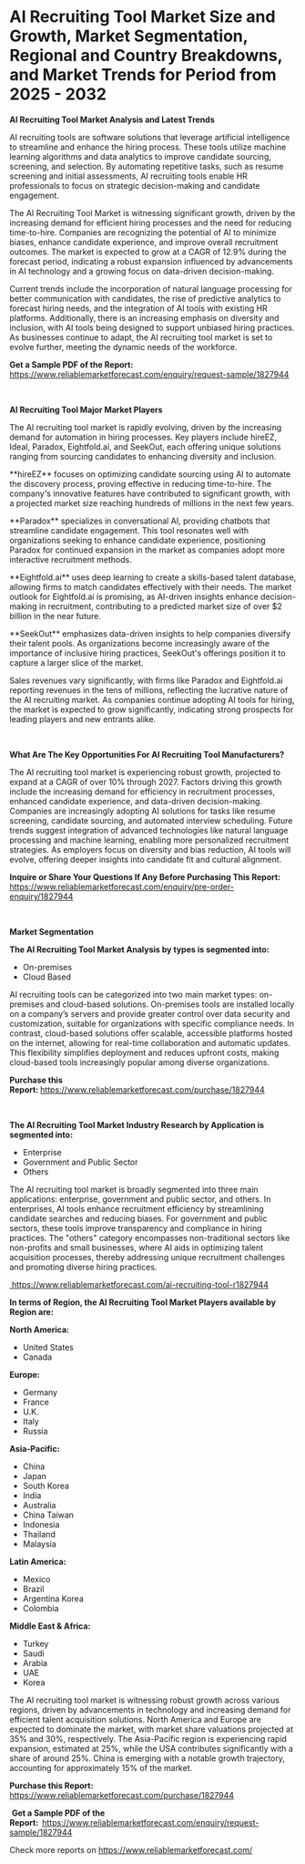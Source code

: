 <p><h1>AI Recruiting Tool Market Size and Growth, Market Segmentation, Regional and Country Breakdowns, and Market Trends for Period from 2025 -  2032</h1></p><p><strong>AI Recruiting Tool Market Analysis and Latest Trends</strong></p>
<p><p>AI recruiting tools are software solutions that leverage artificial intelligence to streamline and enhance the hiring process. These tools utilize machine learning algorithms and data analytics to improve candidate sourcing, screening, and selection. By automating repetitive tasks, such as resume screening and initial assessments, AI recruiting tools enable HR professionals to focus on strategic decision-making and candidate engagement.</p><p>The AI Recruiting Tool Market is witnessing significant growth, driven by the increasing demand for efficient hiring processes and the need for reducing time-to-hire. Companies are recognizing the potential of AI to minimize biases, enhance candidate experience, and improve overall recruitment outcomes. The market is expected to grow at a CAGR of 12.9% during the forecast period, indicating a robust expansion influenced by advancements in AI technology and a growing focus on data-driven decision-making.</p><p>Current trends include the incorporation of natural language processing for better communication with candidates, the rise of predictive analytics to forecast hiring needs, and the integration of AI tools with existing HR platforms. Additionally, there is an increasing emphasis on diversity and inclusion, with AI tools being designed to support unbiased hiring practices. As businesses continue to adapt, the AI recruiting tool market is set to evolve further, meeting the dynamic needs of the workforce.</p></p>
<p><strong>Get a Sample PDF of the Report:&nbsp;</strong> <a href="https://www.reliablemarketforecast.com/enquiry/request-sample/1827944?utm_campaign=2736&utm_medium=2&utm_source=Github&utm_content=ia&utm_term=09032025&utm_id=ai-recruiting-tool">https://www.reliablemarketforecast.com/enquiry/request-sample/1827944</a></p>
<p>&nbsp;</p>
<p><strong>AI Recruiting Tool Major Market Players</strong></p>
<p><p>The AI recruiting tool market is rapidly evolving, driven by the increasing demand for automation in hiring processes. Key players include hireEZ, Ideal, Paradox, Eightfold.ai, and SeekOut, each offering unique solutions ranging from sourcing candidates to enhancing diversity and inclusion.</p><p>**hireEZ** focuses on optimizing candidate sourcing using AI to automate the discovery process, proving effective in reducing time-to-hire. The company's innovative features have contributed to significant growth, with a projected market size reaching hundreds of millions in the next few years.</p><p>**Paradox** specializes in conversational AI, providing chatbots that streamline candidate engagement. This tool resonates well with organizations seeking to enhance candidate experience, positioning Paradox for continued expansion in the market as companies adopt more interactive recruitment methods.</p><p>**Eightfold.ai** uses deep learning to create a skills-based talent database, allowing firms to match candidates effectively with their needs. The market outlook for Eightfold.ai is promising, as AI-driven insights enhance decision-making in recruitment, contributing to a predicted market size of over $2 billion in the near future.</p><p>**SeekOut** emphasizes data-driven insights to help companies diversify their talent pools. As organizations become increasingly aware of the importance of inclusive hiring practices, SeekOut's offerings position it to capture a larger slice of the market.</p><p>Sales revenues vary significantly, with firms like Paradox and Eightfold.ai reporting revenues in the tens of millions, reflecting the lucrative nature of the AI recruiting market. As companies continue adopting AI tools for hiring, the market is expected to grow significantly, indicating strong prospects for leading players and new entrants alike.</p></p>
<p>&nbsp;</p>
<p><strong>What Are The Key Opportunities For AI Recruiting Tool Manufacturers?</strong></p>
<p><p>The AI recruiting tool market is experiencing robust growth, projected to expand at a CAGR of over 10% through 2027. Factors driving this growth include the increasing demand for efficiency in recruitment processes, enhanced candidate experience, and data-driven decision-making. Companies are increasingly adopting AI solutions for tasks like resume screening, candidate sourcing, and automated interview scheduling. Future trends suggest integration of advanced technologies like natural language processing and machine learning, enabling more personalized recruitment strategies. As employers focus on diversity and bias reduction, AI tools will evolve, offering deeper insights into candidate fit and cultural alignment.</p></p>
<p><strong>Inquire or Share Your Questions If Any Before Purchasing This Report:</strong> <a href="https://www.reliablemarketforecast.com/enquiry/pre-order-enquiry/1827944?utm_campaign=2736&utm_medium=2&utm_source=Github&utm_content=ia&utm_term=09032025&utm_id=ai-recruiting-tool">https://www.reliablemarketforecast.com/enquiry/pre-order-enquiry/1827944</a></p>
<p>&nbsp;</p>
<p><strong>Market Segmentation</strong></p>
<p><strong>The AI Recruiting Tool Market Analysis by types is segmented into:</strong></p>
<p><ul><li>On-premises</li><li>Cloud Based</li></ul></p>
<p><p>AI recruiting tools can be categorized into two main market types: on-premises and cloud-based solutions. On-premises tools are installed locally on a company’s servers and provide greater control over data security and customization, suitable for organizations with specific compliance needs. In contrast, cloud-based solutions offer scalable, accessible platforms hosted on the internet, allowing for real-time collaboration and automatic updates. This flexibility simplifies deployment and reduces upfront costs, making cloud-based tools increasingly popular among diverse organizations.</p></p>
<p><strong>Purchase this Report:&nbsp;</strong><a href="https://www.reliablemarketforecast.com/purchase/1827944?utm_campaign=2736&utm_medium=2&utm_source=Github&utm_content=ia&utm_term=09032025&utm_id=ai-recruiting-tool">https://www.reliablemarketforecast.com/purchase/1827944</a></p>
<p>&nbsp;</p>
<p><strong>The AI Recruiting Tool Market Industry Research by Application is segmented into:</strong></p>
<p><ul><li>Enterprise</li><li>Government and Public Sector</li><li>Others</li></ul></p>
<p><p>The AI recruiting tool market is broadly segmented into three main applications: enterprise, government and public sector, and others. In enterprises, AI tools enhance recruitment efficiency by streamlining candidate searches and reducing biases. For government and public sectors, these tools improve transparency and compliance in hiring practices. The "others" category encompasses non-traditional sectors like non-profits and small businesses, where AI aids in optimizing talent acquisition processes, thereby addressing unique recruitment challenges and promoting diverse hiring practices.</p></p>
<p><a href="https://www.reliablemarketforecast.com/ai-recruiting-tool-r1827944?utm_campaign=2736&utm_medium=2&utm_source=Github&utm_content=ia&utm_term=09032025&utm_id=ai-recruiting-tool">&nbsp;https://www.reliablemarketforecast.com/ai-recruiting-tool-r1827944</a></p>
<p><strong>In terms of Region, the AI Recruiting Tool Market Players available by Region are:</strong></p>
<p>
    <p> <strong> North America: </strong>
        <ul>
            <li>United States</li>
            <li>Canada</li>
        </ul>
        </p> 
    <p> <strong> Europe: </strong>
        <ul>
            <li>Germany</li>
            <li>France</li>
            <li>U.K.</li>
            <li>Italy</li>
            <li>Russia</li>
        </ul>
        </p> 
    <p> <strong> Asia-Pacific: </strong>
        <ul>
            <li>China</li>
            <li>Japan</li>
            <li>South Korea</li>
            <li>India</li>
            <li>Australia</li>
            <li>China Taiwan</li>
            <li>Indonesia</li>
            <li>Thailand</li>
            <li>Malaysia</li>
        </ul>
        </p> 
    <p> <strong> Latin America: </strong>
        <ul>
            <li>Mexico</li>
            <li>Brazil</li>
            <li>Argentina Korea</li>
            <li>Colombia</li>
        </ul>
        </p> 
    <p> <strong> Middle East & Africa: </strong>
        <ul>
            <li>Turkey</li>
            <li>Saudi</li>
            <li>Arabia</li>
            <li>UAE</li>
            <li>Korea</li>
        </ul>
    </p>
    </p>
<p><p>The AI recruiting tool market is witnessing robust growth across various regions, driven by advancements in technology and increasing demand for efficient talent acquisition solutions. North America and Europe are expected to dominate the market, with market share valuations projected at 35% and 30%, respectively. The Asia-Pacific region is experiencing rapid expansion, estimated at 25%, while the USA contributes significantly with a share of around 25%. China is emerging with a notable growth trajectory, accounting for approximately 15% of the market.</p></p>
<p><strong>Purchase this Report: </strong><a href="https://www.reliablemarketforecast.com/purchase/1827944?utm_campaign=2736&utm_medium=2&utm_source=Github&utm_content=ia&utm_term=09032025&utm_id=ai-recruiting-tool">https://www.reliablemarketforecast.com/purchase/1827944</a></p>
<p>&nbsp;<strong>Get a Sample PDF of the Report:&nbsp;&nbsp;</strong><a href="https://www.reliablemarketforecast.com/enquiry/request-sample/1827944?utm_campaign=2736&utm_medium=2&utm_source=Github&utm_content=ia&utm_term=09032025&utm_id=ai-recruiting-tool">https://www.reliablemarketforecast.com/enquiry/request-sample/1827944</a></p>
<p><strong></strong></p>
<p>Check more reports on <a href="https://www.reliablemarketforecast.com/?utm_campaign=2736&utm_medium=2&utm_source=Github&utm_content=ia&utm_term=09032025&utm_id=ai-recruiting-tool">https://www.reliablemarketforecast.com/</a></p>